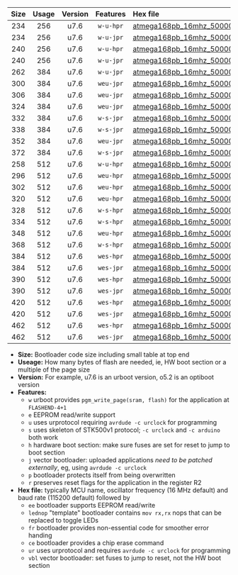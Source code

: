 |Size|Usage|Version|Features|Hex file|
|:-:|:-:|:-:|:-:|:--|
|234|256|u7.6|`w-u-hpr`|[atmega168pb_16mhz_500000bps_ur.hex](https://raw.githubusercontent.com/stefanrueger/urboot/main//atmega168pb_16mhz_500000bps_ur.hex)|
|234|256|u7.6|`w-u-jpr`|[atmega168pb_16mhz_500000bps_ur_vbl.hex](https://raw.githubusercontent.com/stefanrueger/urboot/main//atmega168pb_16mhz_500000bps_ur_vbl.hex)|
|240|256|u7.6|`w-u-hpr`|[atmega168pb_16mhz_500000bps_lednop_ur.hex](https://raw.githubusercontent.com/stefanrueger/urboot/main//atmega168pb_16mhz_500000bps_lednop_ur.hex)|
|240|256|u7.6|`w-u-jpr`|[atmega168pb_16mhz_500000bps_lednop_ur_vbl.hex](https://raw.githubusercontent.com/stefanrueger/urboot/main//atmega168pb_16mhz_500000bps_lednop_ur_vbl.hex)|
|262|384|u7.6|`w-u-jpr`|[atmega168pb_16mhz_500000bps_lednop_fr_ur_vbl.hex](https://raw.githubusercontent.com/stefanrueger/urboot/main//atmega168pb_16mhz_500000bps_lednop_fr_ur_vbl.hex)|
|300|384|u7.6|`weu-jpr`|[atmega168pb_16mhz_500000bps_ee_ur_vbl.hex](https://raw.githubusercontent.com/stefanrueger/urboot/main//atmega168pb_16mhz_500000bps_ee_ur_vbl.hex)|
|306|384|u7.6|`weu-jpr`|[atmega168pb_16mhz_500000bps_ee_lednop_ur_vbl.hex](https://raw.githubusercontent.com/stefanrueger/urboot/main//atmega168pb_16mhz_500000bps_ee_lednop_ur_vbl.hex)|
|324|384|u7.6|`weu-jpr`|[atmega168pb_16mhz_500000bps_ee_lednop_fr_ur_vbl.hex](https://raw.githubusercontent.com/stefanrueger/urboot/main//atmega168pb_16mhz_500000bps_ee_lednop_fr_ur_vbl.hex)|
|332|384|u7.6|`w-s-jpr`|[atmega168pb_16mhz_500000bps_vbl.hex](https://raw.githubusercontent.com/stefanrueger/urboot/main//atmega168pb_16mhz_500000bps_vbl.hex)|
|338|384|u7.6|`w-s-jpr`|[atmega168pb_16mhz_500000bps_lednop_vbl.hex](https://raw.githubusercontent.com/stefanrueger/urboot/main//atmega168pb_16mhz_500000bps_lednop_vbl.hex)|
|352|384|u7.6|`weu-jpr`|[atmega168pb_16mhz_500000bps_ee_lednop_fr_ce_ur_vbl.hex](https://raw.githubusercontent.com/stefanrueger/urboot/main//atmega168pb_16mhz_500000bps_ee_lednop_fr_ce_ur_vbl.hex)|
|372|384|u7.6|`w-s-jpr`|[atmega168pb_16mhz_500000bps_lednop_fr_vbl.hex](https://raw.githubusercontent.com/stefanrueger/urboot/main//atmega168pb_16mhz_500000bps_lednop_fr_vbl.hex)|
|258|512|u7.6|`w-u-hpr`|[atmega168pb_16mhz_500000bps_lednop_fr_ur.hex](https://raw.githubusercontent.com/stefanrueger/urboot/main//atmega168pb_16mhz_500000bps_lednop_fr_ur.hex)|
|296|512|u7.6|`weu-hpr`|[atmega168pb_16mhz_500000bps_ee_ur.hex](https://raw.githubusercontent.com/stefanrueger/urboot/main//atmega168pb_16mhz_500000bps_ee_ur.hex)|
|302|512|u7.6|`weu-hpr`|[atmega168pb_16mhz_500000bps_ee_lednop_ur.hex](https://raw.githubusercontent.com/stefanrueger/urboot/main//atmega168pb_16mhz_500000bps_ee_lednop_ur.hex)|
|320|512|u7.6|`weu-hpr`|[atmega168pb_16mhz_500000bps_ee_lednop_fr_ur.hex](https://raw.githubusercontent.com/stefanrueger/urboot/main//atmega168pb_16mhz_500000bps_ee_lednop_fr_ur.hex)|
|328|512|u7.6|`w-s-hpr`|[atmega168pb_16mhz_500000bps.hex](https://raw.githubusercontent.com/stefanrueger/urboot/main//atmega168pb_16mhz_500000bps.hex)|
|334|512|u7.6|`w-s-hpr`|[atmega168pb_16mhz_500000bps_lednop.hex](https://raw.githubusercontent.com/stefanrueger/urboot/main//atmega168pb_16mhz_500000bps_lednop.hex)|
|348|512|u7.6|`weu-hpr`|[atmega168pb_16mhz_500000bps_ee_lednop_fr_ce_ur.hex](https://raw.githubusercontent.com/stefanrueger/urboot/main//atmega168pb_16mhz_500000bps_ee_lednop_fr_ce_ur.hex)|
|368|512|u7.6|`w-s-hpr`|[atmega168pb_16mhz_500000bps_lednop_fr.hex](https://raw.githubusercontent.com/stefanrueger/urboot/main//atmega168pb_16mhz_500000bps_lednop_fr.hex)|
|384|512|u7.6|`wes-hpr`|[atmega168pb_16mhz_500000bps_ee.hex](https://raw.githubusercontent.com/stefanrueger/urboot/main//atmega168pb_16mhz_500000bps_ee.hex)|
|384|512|u7.6|`wes-jpr`|[atmega168pb_16mhz_500000bps_ee_vbl.hex](https://raw.githubusercontent.com/stefanrueger/urboot/main//atmega168pb_16mhz_500000bps_ee_vbl.hex)|
|390|512|u7.6|`wes-hpr`|[atmega168pb_16mhz_500000bps_ee_lednop.hex](https://raw.githubusercontent.com/stefanrueger/urboot/main//atmega168pb_16mhz_500000bps_ee_lednop.hex)|
|390|512|u7.6|`wes-jpr`|[atmega168pb_16mhz_500000bps_ee_lednop_vbl.hex](https://raw.githubusercontent.com/stefanrueger/urboot/main//atmega168pb_16mhz_500000bps_ee_lednop_vbl.hex)|
|420|512|u7.6|`wes-hpr`|[atmega168pb_16mhz_500000bps_ee_lednop_fr.hex](https://raw.githubusercontent.com/stefanrueger/urboot/main//atmega168pb_16mhz_500000bps_ee_lednop_fr.hex)|
|420|512|u7.6|`wes-jpr`|[atmega168pb_16mhz_500000bps_ee_lednop_fr_vbl.hex](https://raw.githubusercontent.com/stefanrueger/urboot/main//atmega168pb_16mhz_500000bps_ee_lednop_fr_vbl.hex)|
|462|512|u7.6|`wes-hpr`|[atmega168pb_16mhz_500000bps_ee_lednop_fr_ce.hex](https://raw.githubusercontent.com/stefanrueger/urboot/main//atmega168pb_16mhz_500000bps_ee_lednop_fr_ce.hex)|
|462|512|u7.6|`wes-jpr`|[atmega168pb_16mhz_500000bps_ee_lednop_fr_ce_vbl.hex](https://raw.githubusercontent.com/stefanrueger/urboot/main//atmega168pb_16mhz_500000bps_ee_lednop_fr_ce_vbl.hex)|

- **Size:** Bootloader code size including small table at top end
- **Useage:** How many bytes of flash are needed, ie, HW boot section or a multiple of the page size
- **Version:** For example, u7.6 is an urboot version, o5.2 is an optiboot version
- **Features:**
  + `w` urboot provides `pgm_write_page(sram, flash)` for the application at `FLASHEND-4+1`
  + `e` EEPROM read/write support
  + `u` uses urprotocol requiring `avrdude -c urclock` for programming
  + `s` uses skeleton of STK500v1 protocol; `-c urclock` and `-c arduino` both work
  + `h` hardware boot section: make sure fuses are set for reset to jump to boot section
  + `j` vector bootloader: uploaded applications *need to be patched externally*, eg, using `avrdude -c urclock`
  + `p` bootloader protects itself from being overwritten
  + `r` preserves reset flags for the application in the register R2
- **Hex file:** typically MCU name, oscillator frequency (16 MHz default) and baud rate (115200 default) followed by
  + `ee` bootloader supports EEPROM read/write
  + `lednop` "template" bootloader contains `mov rx,rx` nops that can be replaced to toggle LEDs
  + `fr` bootloader provides non-essential code for smoother error handing
  + `ce` bootloader provides a chip erase command
  + `ur` uses urprotocol and requires `avrdude -c urclock` for programming
  + `vbl` vector bootloader: set fuses to jump to reset, not the HW boot section
